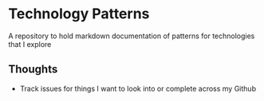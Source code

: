 # Technology Patterns
A repository to hold markdown documentation of patterns for technologies that I explore

## Thoughts
* Track issues for things I want to look into or complete across my Github
